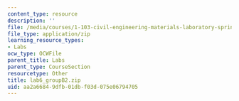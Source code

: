 ```yaml
---
content_type: resource
description: ''
file: /media/courses/1-103-civil-engineering-materials-laboratory-spring-2004/aa2a66849dfb01dbf03d075e06794705_lab6_groupB2.zip
file_type: application/zip
learning_resource_types:
- Labs
ocw_type: OCWFile
parent_title: Labs
parent_type: CourseSection
resourcetype: Other
title: lab6_groupB2.zip
uid: aa2a6684-9dfb-01db-f03d-075e06794705
---
```

